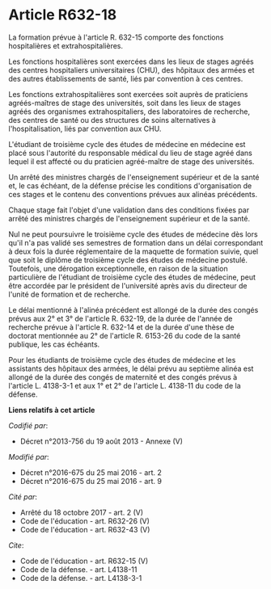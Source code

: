 # Article R632-18

La formation prévue à l'article R. 632-15 comporte des fonctions hospitalières et extrahospitalières. 

Les fonctions hospitalières sont exercées dans les lieux de stages agréés des centres hospitaliers universitaires (CHU), des
hôpitaux des armées et des autres établissements de santé, liés par convention à ces centres. 

Les fonctions extrahospitalières sont exercées soit auprès de praticiens agréés-maîtres de stage des universités, soit dans
les lieux de stages agréés des organismes extrahospitaliers, des laboratoires de recherche, des centres de santé ou des
structures de soins alternatives à l'hospitalisation, liés par convention aux CHU. 

L'étudiant de troisième cycle des études de médecine en médecine est placé sous l'autorité du responsable médical du lieu de
stage agréé dans lequel il est affecté ou du praticien agréé-maître de stage des universités. 

Un arrêté des ministres chargés de l'enseignement supérieur et de la santé et, le cas échéant, de la défense précise les
conditions d'organisation de ces stages et le contenu des conventions prévues aux alinéas précédents. 

Chaque stage fait l'objet d'une validation dans des conditions fixées par arrêté des ministres chargés de l'enseignement
supérieur et de la santé. 

Nul ne peut poursuivre le troisième cycle des études de médecine dès lors qu'il n'a pas validé ses semestres de formation
dans un délai correspondant à deux fois la durée réglementaire de la maquette de formation suivie, quel que soit le diplôme
de troisième cycle des études de médecine postulé. Toutefois, une dérogation exceptionnelle, en raison de la situation
particulière de l'étudiant de troisième cycle des études de médecine, peut être accordée par le président de l'université
après avis du directeur de l'unité de formation et de recherche. 

Le délai mentionné à l'alinéa précédent est allongé de la durée des congés prévus aux 2° et 3° de l'article R. 632-19, de la
durée de l'année de recherche prévue à l'article R. 632-14 et de la durée d'une thèse de doctorat mentionnée au 2° de
l'article R. 6153-26 du code de la santé publique, les cas échéants. 

Pour les étudiants de troisième cycle des études de médecine et les assistants des hôpitaux des armées, le délai prévu au
septième alinéa est allongé de la durée des congés de maternité et des congés prévus à l'article L. 4138-3-1 et aux 1° et 2°
de l'article L. 4138-11 du code de la défense.

**Liens relatifs à cet article**

_Codifié par_:

  - Décret n°2013-756 du 19 août 2013 -  Annexe (V)

_Modifié par_:

  - Décret n°2016-675 du 25 mai 2016 - art. 2
  - Décret n°2016-675 du 25 mai 2016 - art. 9

_Cité par_:

  - Arrêté du 18 octobre 2017 - art. 2 (V)
  - Code de l'éducation - art. R632-26 (V)
  - Code de l'éducation - art. R632-43 (V)

_Cite_:

  - Code de l'éducation - art. R632-15 (V)
  - Code de la défense. - art. L4138-11
  - Code de la défense. - art. L4138-3-1
